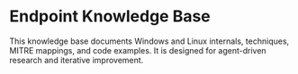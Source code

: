 # Endpoint Knowledge Base

This knowledge base documents Windows and Linux internals, techniques, MITRE mappings, and code examples. It is designed for agent-driven research and iterative improvement.
